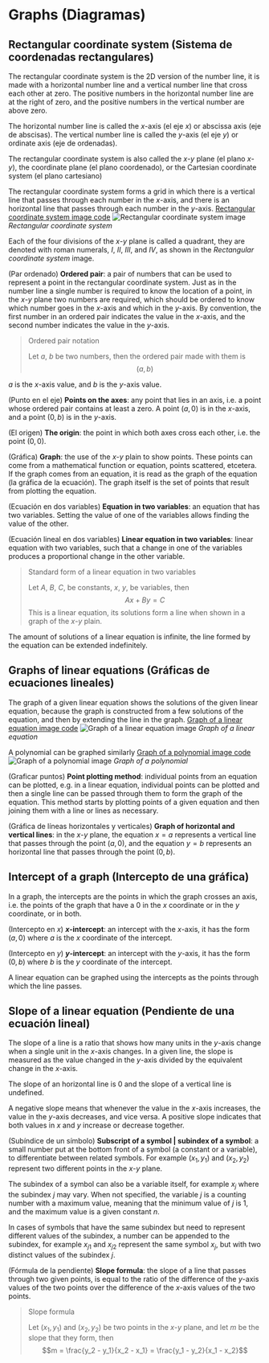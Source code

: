 
#   Graphs (Diagramas)

<!--
#T# Table of contents

#C# Rectangular coordinate system (Sistema de coordenadas rectangulares)
#C# Graphs of linear equations (Gráficas de ecuaciones lineales)
#C# Intercept (Intercepto)
#C# Slope of a linear equation (Pendiente de una ecuación lineal)

#T# Beginning of content
-->

## Rectangular coordinate system (Sistema de coordenadas rectangulares)

The rectangular coordinate system is the 2D version of the number line, it is made with a horizontal number line and a vertical number line that cross each other at zero. The positive numbers in the horizontal number line are at the right of zero, and the positive numbers in the vertical number are above zero.

The horizontal number line is called the $x$-axis (el eje $x$) or abscissa axis (eje de abscisas). The vertical number line is called the $y$-axis (el eje $y$) or ordinate axis (eje de ordenadas).

The rectangular coordinate system is also called the $x$-$y$ plane (el plano $x$-$y$), the coordinate plane (el plano coordenado), or the Cartesian coordinate system (el plano cartesiano)

The rectangular coordinate system forms a grid in which there is a vertical line that passes through each number in the $x$-axis, and there is an horizontal line that passes through each number in the $y$-axis.
[Rectangular coordinate system image code](Programs/S11/01_Rectangular_coordinate_system_image.py)
![Rectangular coordinate system image](Images/S11/01_Rectangular_coordinate_system.png)
*Rectangular coordinate system*

Each of the four divisions of the $x$-$y$ plane is called a quadrant, they are denoted with roman numerals, $I$, $II$, $III$, and $IV$, as shown in the *Rectangular coordinate system* image.

(Par ordenado)
**Ordered pair**: a pair of numbers that can be used to represent a point in the rectangular coordinate system. Just as in the number line a single number is required to know the location of a point, in the $x$-$y$ plane two numbers are required, which should be ordered to know which number goes in the $x$-axis and which in the $y$-axis. By convention, the first number in an ordered pair indicates the value in the $x$-axis, and the second number indicates the value in the $y$-axis.

> Ordered pair notation
>
> Let $a$, $b$ be two numbers, then the ordered pair made with them is
> $$(a, b)$$

$a$ is the $x$-axis value, and $b$ is the $y$-axis value.

(Punto en el eje)
**Points on the axes**: any point that lies in an axis, i.e. a point whose ordered pair contains at least a zero. A point $(a, 0)$ is in the $x$-axis, and a point $(0, b)$ is in the $y$-axis.

(El origen)
**The origin**: the point in which both axes cross each other, i.e. the point $(0, 0)$.

(Gráfica)
**Graph**: the use of the $x$-$y$ plain to show points. These points can come from a mathematical function or equation, points scattered, etcetera. If the graph comes from an equation, it is read as the graph of the equation (la gráfica de la ecuación). The graph itself is the set of points that result from plotting the equation.

(Ecuación en dos variables)
**Equation in two variables**: an equation that has two variables. Setting the value of one of the variables allows finding the value of the other.

(Ecuación lineal en dos variables)
**Linear equation in two variables**: linear equation with two variables, such that a change in one of the variables produces a proportional change in the other variable.

> Standard form of a linear equation in two variables
>
> Let $A$, $B$, $C$, be constants, $x$, $y$, be variables, then
> $$Ax + By = C$$
> This is a linear equation, its solutions form a line when shown in a graph of the $x$-$y$ plain.

The amount of solutions of a linear equation is infinite, the line formed by the equation can be extended indefinitely.

## Graphs of linear equations (Gráficas de ecuaciones lineales)

The graph of a given linear equation shows the solutions of the given linear equation, because the graph is constructed from a few solutions of the equation, and then by extending the line in the graph.
[Graph of a linear equation image code](Programs/S11/02_Graph_of_a_linear_equation_image.py)
![Graph of a linear equation image](Images/S11/02_Graph_of_a_linear_equation.png)
*Graph of a linear equation*

A polynomial can be graphed similarly
[Graph of a polynomial image code](Programs/S11/03_Graph_of_a_polynomial_image.py)
![Graph of a polynomial image](Images/S11/03_Graph_of_a_polynomial.png)
*Graph of a polynomial*

(Graficar puntos)
**Point plotting method**: individual points from an equation can be plotted, e.g. in a linear equation, individual points can be plotted and then a single line can be passed through them to form the graph of the equation. This method starts by plotting points of a given equation and then joining them with a line or lines as necessary.

(Gráfica de líneas horizontales y verticales)
**Graph of horizontal and vertical lines**: in the $x$-$y$ plane, the equation $x = a$ represents a vertical line that passes through the point $(a, 0)$, and the equation $y = b$ represents an horizontal line that passes through the point $(0, b)$.

## Intercept of a graph (Intercepto de una gráfica)

In a graph, the intercepts are the points in which the graph crosses an axis, i.e. the points of the graph that have a $0$ in the $x$ coordinate or in the $y$ coordinate, or in both.

(Intercepto en $x$)
**$x$-intercept**: an intercept with the $x$-axis, it has the form $(a, 0)$ where $a$ is the $x$ coordinate of the intercept.

(Intercepto en $y$)
**$y$-intercept**: an intercept with the $y$-axis, it has the form $(0, b)$ where $b$ is the $y$ coordinate of the intercept.

A linear equation can be graphed using the intercepts as the points through which the line passes.

## Slope of a linear equation (Pendiente de una ecuación lineal)

The slope of a line is a ratio that shows how many units in the $y$-axis change when a single unit in the $x$-axis changes. In a given line, the slope is measured as the value changed in the $y$-axis divided by the equivalent change in the $x$-axis.

The slope of an horizontal line is $0$ and the slope of a vertical line is undefined.

A negative slope means that whenever the value in the $x$-axis increases, the value in the $y$-axis decreases, and vice versa. A positive slope indicates that both values in $x$ and $y$ increase or decrease together.

(Subíndice de un símbolo)
**Subscript of a symbol | subindex of a symbol**: a small number put at the bottom front of a symbol (a constant or a variable), to differentiate between related symbols. For example $(x_1, y_1)$ and $(x_2, y_2)$ represent two different points in the $x$-$y$ plane.

The subindex of a symbol can also be a variable itself, for example $x_j$ where the subindex $j$ may vary. When not specified, the variable $j$ is a counting number with a maximum value, meaning that the minimum value of $j$ is $1$, and the maximum value is a given constant $n$.

In cases of symbols that have the same subindex but need to represent different values of the subindex, a number can be appended to the subindex, for example $x_{j1}$ and $x_{j2}$ represent the same symbol $x_j$, but with two distinct values of the subindex $j$.

(Fórmula de la pendiente)
**Slope formula**: the slope of a line that passes through two given points, is equal to the ratio of the difference of the $y$-axis values of the two points over the difference of the $x$-axis values of the two points.

> Slope formula
>
> Let $(x_1, y_1)$ and $(x_2, y_2)$ be two points in the $x$-$y$ plane, and let $m$ be the slope that they form, then
> $$m = \frac{y_2 - y_1}{x_2 - x_1} = \frac{y_1 - y_2}{x_1 - x_2}$$